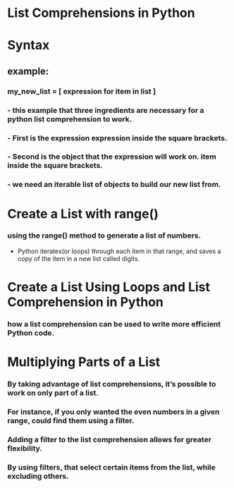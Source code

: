 # List Comprehensions in Python


# Syntax
##  example:

### my_new_list = [ expression for item in list ]

### - this example that three ingredients are necessary for a python list comprehension to work.

### - First is the expression expression inside the square brackets.
### - Second is the object that the expression will work on. item inside the square brackets.
### - we need an iterable list of objects to build our new list from. 




# Create a List with range()

###  using the range() method to generate a list of numbers.
-   Python iterates(or loops) through each item in that range, and saves a copy of the item in a new list called digits.


# Create a List Using Loops and List Comprehension in Python
### how a list comprehension can be used to write more efficient Python code.  


# Multiplying Parts of a List
###  By taking advantage of list comprehensions, it’s possible to work on only part of a list. 

### For instance, if you only wanted the even numbers in a given range, could find them using a filter.

### Adding a filter to the list comprehension allows for greater flexibility.

###  By using filters, that select certain items from the list, while excluding others. 
